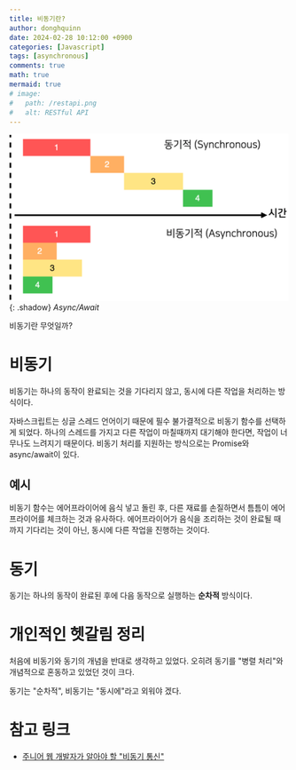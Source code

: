 ```yaml
---
title: 비동기란?
author: donghquinn
date: 2024-02-28 10:12:00 +0900
categories: [Javascript]
tags: [asynchronous]
comments: true
math: true
mermaid: true
# image:
#   path: /restapi.png
#   alt: RESTful API
---
```


![Desktop View](assets/img/js/async/async.png){: .shadow}
_Async/Await_

비동기란 무엇일까?

# 비동기

비동기는 하나의 동작이 완료되는 것을 기다리지 않고, 동시에 다른 작업을 처리하는 방식이다.

자바스크립트는 싱글 스레드 언어이기 때문에 필수 불가결적으로 비동기 함수를 선택하게 되었다.
하나의 스레드를 가지고 다른 작업이 마칠때까지 대기해야 한다면, 작업이 너무나도 느려지기 때문이다.
비동기 처리를 지원하는 방식으로는 Promise와 async/await이 있다.

## 예시

비동기 함수는 에어프라이어에 음식 넣고 돌린 후, 다른 재료를 손질하면서 틈틈이 에어프라이어를 체크하는 것과 유사하다.
에어프라이어가 음식을 조리하는 것이 완료될 때 까지 기다리는 것이 아닌, 동시에 다른 작업을 진행하는 것이다.

# 동기

동기는 하나의 동작이 완료된 후에 다음 동작으로 실행하는 **순차적** 방식이다.

# 개인적인 헷갈림 정리

처음에 비동기와 동기의 개념을 반대로 생각하고 있었다.
오히려 동기를 "병렬 처리"와 개념적으로 혼동하고 있었던 것이 크다.

동기는 "순차적", 비동기는 "동시에"라고 외워야 겠다.

# 참고 링크

- [주니어 웹 개발자가 알아야 할 "비동기 통신"](https://yozm.wishket.com/magazine/detail/1982/)
